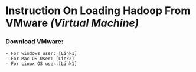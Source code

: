 # Instruction On Loading Hadoop From VMware *(Virtual Machine)*

### Download VMware:
    - For windows user: [Link1]
    - For Mac OS User: [Link2]
    - For Linux OS user:[Link1]
    
[Link1]: <https://my.vmware.com/web/vmware/info/slug/desktop_end_user_computing/vmware_workstation_pro/12_0>
[Link2]: <https://my.vmware.com/web/vmware/details?downloadGroup=FUS-800&productId=527&rPId=8667>



